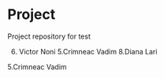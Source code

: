# Project
Project repository for test

6. Victor Noni
5.Crimneac Vadim
8.Diana Lari


5.Crimneac Vadim


